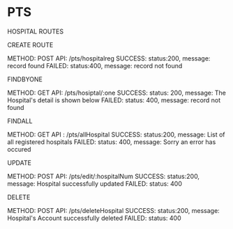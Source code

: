 # PTS
<!-- *******************************
*MFE*
******************************* -->

HOSPITAL ROUTES
<!-- ************************** -->

CREATE ROUTE
<!-- ************ -->
METHOD: POST
API: /pts/hospitalreg
SUCCESS: status:200, message: record found
FAILED:    status:400, message: record not found
<!-- *************************************************** -->

FINDBYONE
<!-- ******************** -->
METHOD: GET
API: /pts/hosiptal/:one
SUCCESS: status: 200, message: The Hospital's detail is shown below
FAILED: status: 400, message: record not found

<!-- *************************************** -->

FINDALL
<!-- ***************************************** -->
METHOD: GET
API : /pts/allHospital
SUCCESS: status:200, message: List of all registered hospitals
FAILED: status: 400, message: Sorry an error has occured
<!-- ******************************************************************* -->

UPDATE
<!-- ********************* -->
METHOD: POST
API: /pts/edit/:hospitalNum
SUCCESS: status:200, message: Hospital successfully updated
FAILED: status: 400
<!-- ********************************************************************* -->

DELETE
<!-- ********************************** -->
METHOD: POST
API: /pts/deleteHospital
SUCCESS: status:200, message: Hospital's Account successfully deleted
FAILED: status: 400
